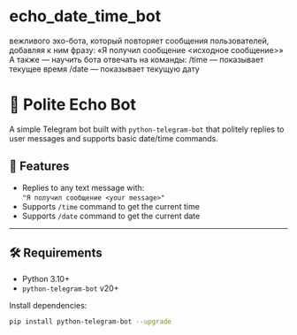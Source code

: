 # echo_date_time_bot
вежливого эхо-бота, который повторяет сообщения пользователей, добавляя к ним фразу:  «Я получил сообщение &lt;исходное сообщение>»  А также — научить бота отвечать на команды:  /time — показывает текущее время  /date — показывает текущую дату
# 🤖 Polite Echo Bot

A simple Telegram bot built with `python-telegram-bot` that politely replies to user messages and supports basic date/time commands.

## 🚀 Features

- Replies to any text message with:  
  `"Я получил сообщение <your message>"`
- Supports `/time` command to get the current time
- Supports `/date` command to get the current date

---

## 🛠 Requirements

- Python 3.10+
- `python-telegram-bot` v20+

Install dependencies:

```bash
pip install python-telegram-bot --upgrade
